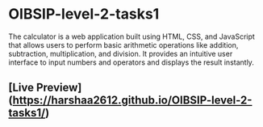 # OIBSIP-level-2-tasks1
The calculator is a web application built using HTML, CSS, and JavaScript that allows users to perform basic arithmetic operations like addition, subtraction, multiplication, and division. It provides an intuitive user interface to input numbers and operators and displays the result instantly.

## [Live Preview] (https://harshaa2612.github.io/OIBSIP-level-2-tasks1/)
